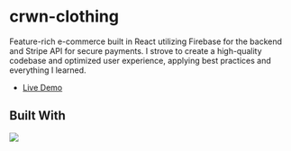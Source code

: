 # crwn-clothing
Feature-rich e-commerce built in React utilizing Firebase for the backend and Stripe API for secure payments. I strove to create a high-quality codebase and optimized user experience, applying best practices and everything I learned.
- [Live Demo](https://mohamedtsx-crown.netlify.app)


## Built With 
<img src="https://skillicons.dev/icons?i=html,scss,js,react,redux,firebase" />

